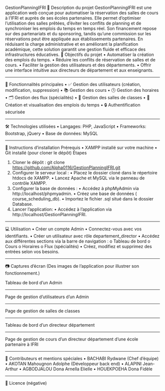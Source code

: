 GestionPlanningIFRI
📖 Description du projet
GestionPlanningIFRI est une application web conçue pour automatiser la réservation des salles de cours à l’IFRI et auprès de ses écoles partenaires. Elle permet d’optimiser l’utilisation des salles prêtées, d’éviter les conflits de planning et de synchroniser les emplois du temps en temps réel. Son financement repose sur des partenariats et du sponsoring, tandis qu’une commission sur les réservations peut être appliquée aux établissements partenaires. En réduisant la charge administrative et en améliorant la planification académique, cette solution garantit une gestion fluide et efficace des infrastructures éducatives.
🎯 Objectifs du projet
•	Automatiser la création des emplois du temps.
•	Réduire les conflits de réservation de salles et de cours.
•	Faciliter la gestion des utilisateurs et des départements.
•	Offrir une interface intuitive aux directeurs de département et aux enseignants.
________________________________________
🚀 Fonctionnalités principales
•	✅ Gestion des utilisateurs (création, modification, suppression)
•	📚 Gestion des cours
•	🕒 Gestion des horaires
•	🗂️ Gestion des flux (spécialités)
•	🏫 Gestion des salles de classes
•	📅 Création et visualisation des emplois du temps
•	🔒 Authentification sécurisée
________________________________________
🛠️ Technologies utilisées
•	Langages: PHP, JavaScript
•	Frameworks: Bootstrap, jQuery
•	Base de données: MySQL
________________________________________
📝 Instructions d’installation
Prérequis
•	XAMPP installé sur votre machine
•	Git installé (pour cloner le dépôt)
Étapes
1.	Cloner le dépôt :
git clone https://github.com/Alpha0116/GestionPlanningIFRI.git
2.	Configurer le serveur local :
•	Placez le dossier cloné dans le répertoire htdocs de XAMPP.
•	Lancez Apache et MySQL via le panneau de contrôle XAMPP.
3.	Configurer la base de données :
•	Accédez à phpMyAdmin via http://localhost/phpmyadmin.
•	Créez une base de données ( course_scheduling_db).
•	Importez le fichier .sql situé dans le dossier Database.
4.	Lancer l’application:
•	Accédez à l’application via http://localhost/GestionPlanningIFRI.
________________________________________
💻 Utilisation
•	Créer un compte Admin
•	Connectez-vous avec vos identifiants.
•	Créer un utilisateur avec rôle departement_director
•	Accédez aux différentes sections via la barre de navigation : 
o	Tableau de bord
o	Cours
o	Horaires
o	Flux (spécialités)
•	Créez, modifiez et supprimez des entrées selon vos besoins.
________________________________________
📷 Captures d’écran 
(Des images de l’application pour illustrer son fonctionnement.)
 

Tableau de bord d’un Admin
________________________________________

 

Page de gestion d’utilisateurs d’un Admin
________________________________________
 

Page de gestion de salles de classes
________________________________________
 
Tableau de bord d’un directeur département
________________________________________
 
Page de gestion de cours d’un directeur département d’une école partenaire à IFRI 
________________________________________
👥 Contributeurs et mentions spéciales
•	BACHABI Rydwane (Chef d’équipe)
•	AKOTAN Mahougnon Adolphe (Développeur back end) 
•	ALAPINI Jean-Arthur
•	AGBODJALOU Dona Arnella Elielle
•	HOUEKPOEHA Dona Fidèle

________________________________________
📄 Licence (négative)

